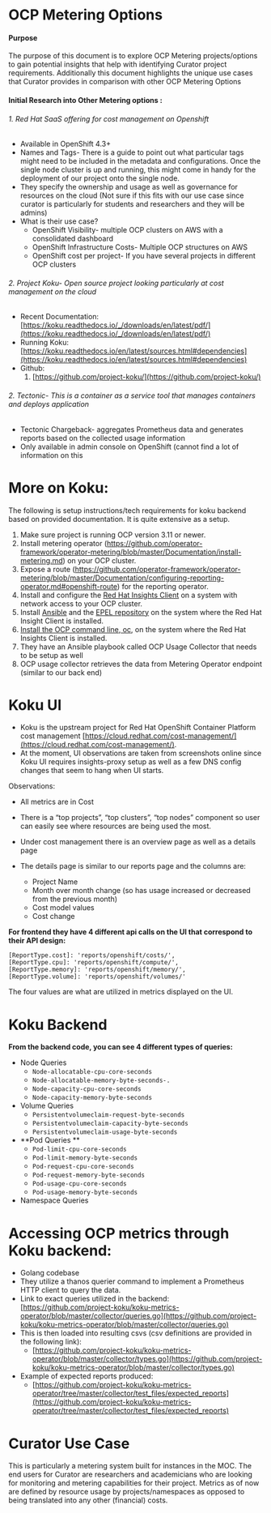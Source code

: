 # OCP Metering Options


#### Purpose

The purpose of this document is to explore OCP Metering projects/options to gain potential insights that help with identifying Curator project requirements. Additionally this document highlights the unique use cases that Curator provides in comparison with other OCP Metering Options


#### Initial Research into Other Metering options :
###### 1. Red Hat SaaS offering for cost management on Openshift
*   Available in OpenShift 4.3+
*   Names and Tags- There is a guide to point out what particular tags might need to be included in the metadata and configurations. Once the single node cluster is up and running, this might come in handy for the deployment of our project onto the single node.
*   They specify the ownership and usage as well as governance for resources on the cloud (Not sure if this fits with our use case since curator is particularly for students and researchers and they will be admins)
*   What is their use case?
    *   OpenShift Visibility- multiple OCP clusters on AWS with a consolidated dashboard
    *   OpenShift Infrastructure Costs- Multiple OCP structures on AWS
    *   OpenShift cost per project- If you have several projects in different OCP clusters
###### 2. Project Koku- Open source project looking particularly at cost management on the cloud
*   Recent Documentation:  [https://koku.readthedocs.io/_/downloads/en/latest/pdf/](https://koku.readthedocs.io/_/downloads/en/latest/pdf/)
*   Running Koku: [https://koku.readthedocs.io/en/latest/sources.html#dependencies](https://koku.readthedocs.io/en/latest/sources.html#dependencies)
*   Github:
    1. [https://github.com/project-koku/](https://github.com/project-koku/)

###### 2. Tectonic- This is a container as a service tool that manages containers and deploys application
*   Tectonic Chargeback- aggregates Prometheus data and generates reports based on the collected usage information
*   Only available in admin console on OpenShift (cannot find a lot of information on this

# More on Koku:

The following is setup instructions/tech requirements for koku backend based on provided documentation. It is quite extensive as a setup.

1. Make sure project is running OCP version 3.11 or newer.
2. Install metering operator (https://github.com/operator-framework/operator-metering/blob/master/Documentation/install-metering.md) on your OCP cluster.
3. Expose a route (https://github.com/operator-framework/operator-metering/blob/master/Documentation/configuring-reporting-operator.md#openshift-route) for the reporting operator.
4. Install and configure the [Red Hat Insights Client](https://access.redhat.com/products/red-hat-insights/#getstarted) on a system with network access to your OCP cluster.
5. Install [Ansible](https://docs.ansible.com/ansible/2.7/installation_guide/intro_installation.html) and the [EPEL repository](https://fedoraproject.org/wiki/EPEL#Quickstart) on the system where the Red Hat Insight Client is installed.
6. [Install the OCP command line, oc](https://docs.openshift.com/container-platform/3.3/cli_reference/get_started_cli.html#cli-linux), on the system where the Red Hat Insights Client is installed.
7. They have an Ansible playbook called OCP Usage Collector that needs to be setup as well
8. OCP usage collector retrieves the data from Metering Operator endpoint (similar to our back end)


# Koku UI
*   Koku is the upstream project for Red Hat OpenShift Container Platform cost management [https://cloud.redhat.com/cost-management/](https://cloud.redhat.com/cost-management/).
*   At the moment, UI observations are taken from screenshots online since Koku UI requires insights-proxy setup as well as a few DNS config changes that seem to hang when UI starts.

Observations:
*   All metrics are in Cost
*   There is a “top projects”, “top clusters”, “top nodes” component so user can easily see where resources are being used the most.
*   Under cost management there is an overview page as well as a details page

*   The details page is similar to our reports page and the columns are:
    *   Project Name
    *   Month over month change (so has usage increased or decreased from the previous month)
    *   Cost model values
    *   Cost change

**For  frontend they have 4 different api calls on the UI that correspond to their API design:**

```
[ReportType.cost]: 'reports/openshift/costs/',
[ReportType.cpu]: 'reports/openshift/compute/',
[ReportType.memory]: 'reports/openshift/memory/',
[ReportType.volume]: 'reports/openshift/volumes/'
```
The four values are what are utilized in metrics displayed on the UI.


# Koku Backend
**From the backend code, you can see 4 different types of queries:**
*   Node Queries
    *   `Node-allocatable-cpu-core-seconds`
    *   `Node-allocatable-memory-byte-seconds-.`
    *   `Node-capacity-cpu-core-seconds`
    *   `Node-capacity-memory-byte-seconds`
*   Volume Queries
    *   `Persistentvolumeclaim-request-byte-seconds`
    *   `Persistentvolumeclaim-capacity-byte-seconds`
    *   `Persistentvolumeclaim-usage-byte-seconds`
*   **Pod Queries **
    *   `Pod-limit-cpu-core-seconds`
    *   `Pod-limit-memory-byte-seconds`
    *   `Pod-request-cpu-core-seconds`
    *   `Pod-request-memory-byte-seconds`
    *   `Pod-usage-cpu-core-seconds`
    *   `Pod-usage-memory-byte-seconds`
*   Namespace Queries

# **Accessing OCP metrics through Koku backend:**
*   Golang codebase
*   They utilize a thanos querier command to implement a Prometheus HTTP client to query the data.
*   Link to exact queries utilized in the backend: [https://github.com/project-koku/koku-metrics-operator/blob/master/collector/queries.go](https://github.com/project-koku/koku-metrics-operator/blob/master/collector/queries.go)
*   This is then loaded into resulting csvs (csv definitions are provided in the following link):
    *   [https://github.com/project-koku/koku-metrics-operator/blob/master/collector/types.go](https://github.com/project-koku/koku-metrics-operator/blob/master/collector/types.go)
*   Example of expected reports produced:
    *   [https://github.com/project-koku/koku-metrics-operator/tree/master/collector/test_files/expected_reports](https://github.com/project-koku/koku-metrics-operator/tree/master/collector/test_files/expected_reports)

# Curator Use Case

This is particularly a metering system built for instances in the MOC. The end users for Curator are researchers and academicians who are looking for monitoring and metering capabilities for their project. Metrics as of now are defined by resource usage by projects/namespaces as opposed to being translated into any other (financial) costs.
